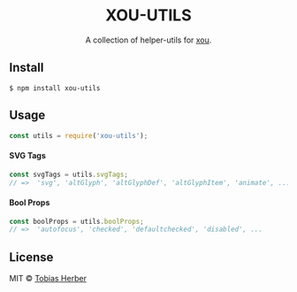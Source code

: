 <h1 align="center">XOU-UTILS</h1>

<p align="center">
  A collection of helper-utils for <a href="https://github.com/herber/xou">xou</a>.
</p>

## Install

```
$ npm install xou-utils
```

## Usage

```js
const utils = require('xou-utils');
```

#### SVG Tags

```js
const svgTags = utils.svgTags;
// =>  'svg', 'altGlyph', 'altGlyphDef', 'altGlyphItem', 'animate', ...
```

#### Bool Props

```js
const boolProps = utils.boolProps;
// =>  'autofocus', 'checked', 'defaultchecked', 'disabled', ...
```

## License

MIT © [Tobias Herber](http://tobihrbr.com)
